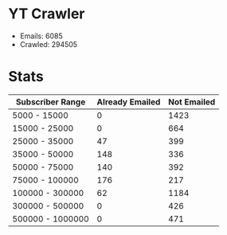 # YT Crawler
- Emails: 6085
- Crawled: 294505

# Stats
| Subscriber Range  | Already Emailed | Not Emailed |
|-------|-------|-------|
| 5000 - 15000 | 0 | 1423 |
| 15000 - 25000 | 0 | 664 |
| 25000 - 35000 | 47 | 399 |
| 35000 - 50000 | 148 | 336 |
| 50000 - 75000 | 140 | 392 |
| 75000 - 100000 | 176 | 217 |
| 100000 - 300000 | 62 | 1184 |
| 300000 - 500000 | 0 | 426 |
| 500000 - 1000000 | 0 | 471 |

